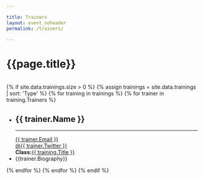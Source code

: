 ```yaml
---

title: Trainers
layout: event_noheader
permalink: /trainers/

---
```


<link rel="stylesheet" type="text/css" href="/assets/css/training.css">

# {{page.title}}
<br>
{% if site.data.trainings.size > 0 %}
{% assign trainings = site.data.trainings | sort: 'Type' %}
{% for training in trainings %}
{% for trainer in training.Trainers %}
<section id="{{trainer.TrainerId}}">
<ul><li><div class="training-header"><div class="training-container no-margin"><div class="training-image" style="background-image:url('{{trainer.Image}}');"></div>
<div class="trainer-header"><h2>{{ trainer.Name }}</h2><hr>
             <div class="info-container">
             <a href="mailto:{{trainer.Email}}">{{ trainer.Email }}</a><br>
             <a href="https://www.twitter.com/{{trainer.Twitter}}">@{{ trainer.Twitter }}</a><br>
             <strong>Class:</strong><a href="/trainings/#{{training.SectionId}}">{{ training.Title }}</a>
             </div>
</div>
</div></div></li>
<li class='bio-container'>{{trainer.Biography}}</li>
</ul>
</section>
{% endfor %}
{% endfor %}
{% endif %}



